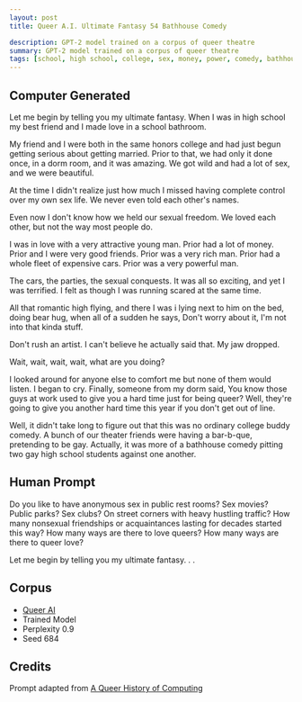 ```yaml
---
layout: post
title: Queer A.I. Ultimate Fantasy 54 Bathhouse Comedy

description: GPT-2 model trained on a corpus of queer theatre
summary: GPT-2 model trained on a corpus of queer theatre
tags: [school, high school, college, sex, money, power, comedy, bathhouse, theater, bar-b-que, artist, queer, GPT-2, RunwayML]
---
```


## Computer Generated

Let me begin by telling you my ultimate fantasy. When I was in high school my best friend and I made love in a school bathroom.

My friend and I were both in the same honors college and had just begun getting serious about getting married. Prior to that, we had only it done once, in a dorm room, and it was amazing. We got wild and had a lot of sex, and we were beautiful.

At the time I didn't realize just how much I missed having complete control over my own sex life. We never even told each other's names.

Even now I don't know how we held our sexual freedom. We loved each other, but not the way most people do.

I was in love with a very attractive young man. Prior had a lot of money. Prior and I were very good friends. Prior was a very rich man. Prior had a whole fleet of expensive cars. Prior was a very powerful man.

The cars, the parties, the sexual conquests. It was all so exciting, and yet I was terrified. I felt as though I was running scared at the same time.

All that romantic high flying, and there I was i lying next to him on the bed, doing bear hug, when all of a sudden he says, Don't worry about it, I'm not into that kinda stuff.

Don't rush an artist. I can't believe he actually said that. My jaw dropped.

Wait, wait, wait, wait, what are you doing?

I looked around for anyone else to comfort me but none of them would listen. I began to cry. Finally, someone from my dorm said, You know those guys at work used to give you a hard time just for being queer? Well, they're going to give you another hard time this year if you don't get out of line.

Well, it didn't take long to figure out that this was no ordinary college buddy comedy. A bunch of our theater friends were having a bar-b-que, pretending to be gay. Actually, it was more of a bathhouse comedy pitting two gay high school students against one another.

## Human Prompt

Do you like to have anonymous sex in public rest rooms? Sex movies? Public parks? Sex clubs? On street corners with heavy hustling traffic? How many nonsexual friendships or acquaintances lasting for decades started this way? How many ways are there to love queers? How many ways are there to queer love?

Let me begin by telling you my ultimate fantasy. . .

## Corpus

- [Queer AI](/queerai)
- Trained Model
- Perplexity 0.9
- Seed 684

## Credits

Prompt adapted from [A Queer History of Computing](https://rhizome.org/editorial/2013/feb/19/queer-computing-1/)
